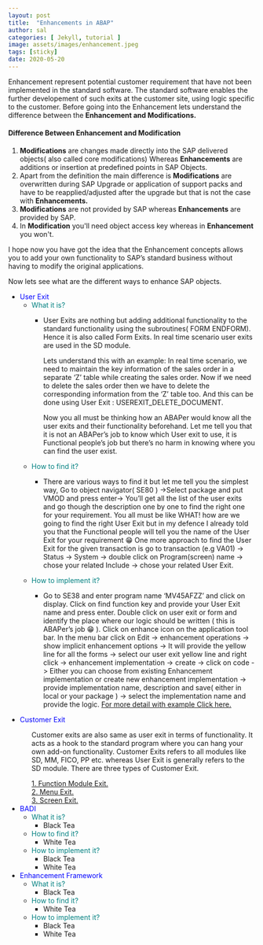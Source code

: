 ```yaml
---
layout: post
title:  "Enhancements in ABAP"
author: sal
categories: [ Jekyll, tutorial ]
image: assets/images/enhancement.jpeg
tags: [sticky]
date: 2020-05-20
---
```


Enhancement represent potential customer requirement that have not been implemented in the standard software. The standard software enables the further developement of such exits at the customer site, using logic specific to the customer.
Before going into the Enhancement lets understand the difference between the <b>Enhancement and Modifications.</b>

#### Difference Between Enhancement and Modification

1. <b>Modifications</b> are changes made directly into the SAP delivered objects( also called core modifications) Whereas <b>Enhancements</b> are additions or insertion at predefined points in SAP Objects. 
2. Apart from the definition the main difference is <b>Modifications</b> are overwritten during SAP Upgrade or application of support packs and have to be reapplied/adjusted after the upgrade but that is not the case with <b>Enhancements. </b>
3. <b>Modifications</b> are not provided by SAP whereas <b>Enhancements</b> are provided by SAP.
4. In <b>Modification</b> you'll need object access key whereas in <b>Enhancement</b> you won't.

I hope now you have got the idea that the Enhancement concepts allows you to add your own functionality to SAP’s  standard business without having to modify the original applications.

Now lets see what are the different ways to enhance SAP objects.
<!-- Types of enhancement -->
<ul id="enhancements">
<!-- user exit -->
  <li><span class="caret" style="color:blue">User Exit</span>
    <ul class="nested">
      <li><span class="caret" style="color:teal">What it is?</span>
        <ul class="nested">
          <li><p>User Exits are nothing but adding additional functionality to the standard functionality using the subroutines( FORM ENDFORM). Hence it is also called Form Exits. In real time scenario user exits are used in the SD module.</p>
          <p>Lets understand this with an example: In real time scenario, we need to maintain the key information of the sales order in a separate ‘Z’ table while creating the sales order.  Now if we need to delete the sales order then we have to delete the corresponding information from the ‘Z’ table too. And this can be done using User Exit : USEREXIT_DELETE_DOCUMENT.</p><p>Now you all must be thinking how an ABAPer would know all the user exits and their functionality beforehand. Let me tell you that it is not an ABAPer’s job to know which User exit to use, it is Functional people’s job but there’s no harm in knowing where you can find the user exist.</p></li>
        </ul>
      </li>
     <li><span class="caret" style="color:teal">How to find it?</span>
        <ul class="nested">
          <li><p> There are various ways to find it but let me tell you the simplest way, Go to object navigator( SE80 ) ->Select package and put VMOD and press enter-> You’ll get all the list of the user exits and go though the description one by one to find the right one for your requirement. You all must be like WHAT! how are we going to find the right User Exit but in my defence I already told you that the Functional people will tell you the name of the User Exit for your requirement &#128513;  One more approach to find the User Exit for the given transaction is go to transaction (e.g VA01) -> Status -> System -> double click on Program(screen) name -> chose your related Include -> chose your related User Exit.</p>
          </li>
        </ul>
     </li>
     <li><span class="caret" style="color:teal">How to implement it?</span>
        <ul class="nested">
          <li><p>Go to SE38 and enter program name ‘MV45AFZZ’ and click on display. 
              Click on find function key and provide your User Exit name and press enter. 
              Double click on user exit or form and identify the place where our logic should be written
              ( this is ABAPer’s job &#128513; ). Click on enhance icon on the application tool bar. 
              In the menu bar click on Edit -> enhancement operations -> show implicit enhancement options -> 
              It will provide the yellow line for all the forms -> select our user exit yellow line and right click -> 
              enhancement implementation -> create -> click on code -> Either you can choose from existing Enhancement 
              implementation or create new enhancement implementation -> provide implementation name, 
              description and save( either in local or your package ) -> select the implementation name  
              and provide the logic.
          <u>For more detail with example <a href="/quick-start-guide">Click here.</a></u>
          </p></li>
        </ul>
     </li>
    </ul> 
  </li>
<!-- Customer exit -->
  <li><span class="caret" style="color:blue">Customer Exit</span>
    <ul class="nested">
      <p>Customer exits are also same as user exit in terms of functionality. It acts as a hook to the standard program where you can hang your own add-on functionality. Customer Exits refers to all modules like SD, MM, FICO, PP etc. whereas User Exit is generally refers to the SD module. 
There are three types of Customer Exit.</p><a href="/function-module-exit">1. Function Module Exit.</a>
      <br><a href="/menu-exit">2. Menu Exit.</a>
    <br><a href="/screen-exit">3. Screen Exit.</a>
    </ul> 
  </li>
<!-- BADI -->
  <li><span class="caret" style="color:blue">BADI</span>
    <ul class="nested">
      <li><span class="caret" style="color:teal">What it is?</span>
        <ul class="nested">
          <li>Black Tea</li>
        </ul>
      </li>
     <li><span class="caret" style="color:teal">How to find it?</span>
        <ul class="nested">
          <li>White Tea</li>
        </ul>
     </li>
     <li><span class="caret" style="color:teal">How to implement it?</span>
        <ul class="nested">
          <li>Black Tea</li>
          <li>White Tea</li>
        </ul>
     </li>
    </ul> 
  </li>
<!-- Enhancement framework -->
  <li><span class="caret" style="color:blue">Enhancement Framework</span>
    <ul class="nested">
      <li><span class="caret" style="color:teal">What it is?</span>
        <ul class="nested">
          <li>Black Tea</li>
        </ul>
      </li>
     <li><span class="caret" style="color:teal">How to find it?</span>
        <ul class="nested">
          <li>White Tea</li>
        </ul>
     </li>
     <li><span class="caret" style="color:teal">How to implement it?</span>
        <ul class="nested">
          <li>Black Tea</li>
          <li>White Tea</li>
        </ul>
     </li>
    </ul> 
  </li>
</ul>